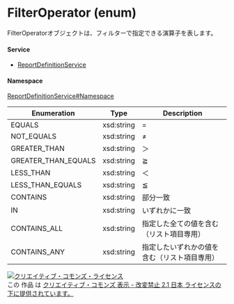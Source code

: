 

# FilterOperator (enum)

FilterOperatorオブジェクトは、フィルターで指定できる演算子を表します。

#### Service

+ [ReportDefinitionService](../../services/ReportDefinitionService.md)

#### Namespace

[ReportDefinitionService#Namespace](../../services/ReportDefinitionService.md#namespace)

| Enumeration  |       Type       |          Description          |
| ------------ | ---------------- | ----------------------------- |
| EQUALS | xsd:string | = |
| NOT_EQUALS | xsd:string | ≠ |
| GREATER_THAN | xsd:string | ＞ |
| GREATER_THAN_EQUALS | xsd:string | ≧ |
| LESS_THAN | xsd:string | ＜ |
| LESS_THAN_EQUALS | xsd:string | ≦ |
| CONTAINS | xsd:string | 部分一致 |
| IN | xsd:string | いずれかに一致 |
| CONTAINS_ALL | xsd:string | 指定した全ての値を含む（リスト項目専用） |
| CONTAINS_ANY | xsd:string | 指定したいずれかの値を含む（リスト項目専用） |

<a rel="license" href="http://creativecommons.org/licenses/by-nd/2.1/jp/"><img alt="クリエイティブ・コモンズ・ライセンス" style="border-width:0" src="https://i.creativecommons.org/l/by-nd/2.1/jp/88x31.png" /></a><br />この 作品 は <a rel="license" href="http://creativecommons.org/licenses/by-nd/2.1/jp/">クリエイティブ・コモンズ 表示 - 改変禁止 2.1 日本 ライセンスの下に提供されています。</a>
